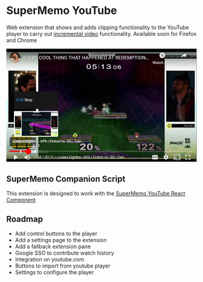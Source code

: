 # SuperMemo YouTube
Web extension that shows and adds clipping functionality to the YouTube player to carry out [incremental video](https://help.supermemo.org/wiki/Incremental_video) functionality. Available soon for Firefox and Chrome

![Screenshot](screenshot.png)

## SuperMemo Companion Script

This extension is designed to work with the [SuperMemo YouTube React Component](https://github.com/pattontim/SuperMemoScripts/tree/master/YouTubeReactExtension)

## Roadmap

* Add control buttons to the player
* Add a settings page to the extension
* Add a fallback extension pane
* Google SSO to contribute watch history
* Integration on youtube.com
* Buttons to import from youtube player
* Settings to configure the player
